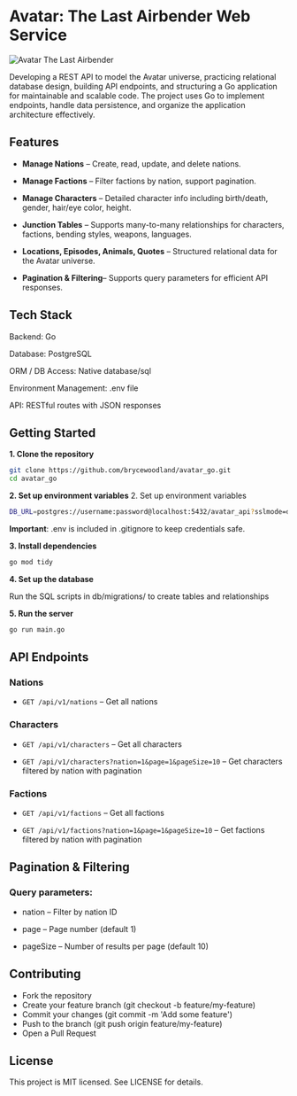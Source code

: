 # Avatar: The Last Airbender Web Service

![Avatar The Last Airbender](https://i.redd.it/6u7upwccu0my.png)

Developing a REST API to model the Avatar universe, practicing relational database design, building API endpoints, 
and structuring a Go application for maintainable and scalable code. The project uses Go to implement endpoints, 
handle data persistence, and organize the application architecture effectively.

## Features

- **Manage Nations** – Create, read, update, and delete nations.

- **Manage Factions** – Filter factions by nation, support pagination.

- **Manage Characters** – Detailed character info including birth/death, gender, hair/eye color, height.

- **Junction Tables** – Supports many-to-many relationships for characters, factions, bending styles, weapons, languages.

- **Locations, Episodes, Animals, Quotes** – Structured relational data for the Avatar universe.

- **Pagination & Filtering**– Supports query parameters for efficient API responses.

## Tech Stack

Backend: Go

Database: PostgreSQL

ORM / DB Access: Native database/sql

Environment Management: .env file

API: RESTful routes with JSON responses

## Getting Started

**1. Clone the repository**
```bash
git clone https://github.com/brycewoodland/avatar_go.git
cd avatar_go
```
**2. Set up environment variables**
2. Set up environment variables
```bash
DB_URL=postgres://username:password@localhost:5432/avatar_api?sslmode=disable
```
**Important**: .env is included in .gitignore to keep credentials safe.

**3. Install dependencies**
```bash
go mod tidy
```
**4. Set up the database**

Run the SQL scripts in db/migrations/ to create tables and relationships

**5. Run the server**
```bash
go run main.go
```

## API Endpoints
### Nations

- ```GET /api/v1/nations``` – Get all nations
  
### Characters

- ```GET /api/v1/characters``` – Get all characters
  
- ```GET /api/v1/characters?nation=1&page=1&pageSize=10``` – Get characters filtered by nation with pagination

### Factions

- ```GET /api/v1/factions``` – Get all factions

- ```GET /api/v1/factions?nation=1&page=1&pageSize=10``` – Get factions filtered by nation with pagination

## Pagination & Filtering

### Query parameters:

  - nation – Filter by nation ID

  - page – Page number (default 1)

  - pageSize – Number of results per page (default 10)

## Contributing

- Fork the repository
- Create your feature branch (git checkout -b feature/my-feature)
- Commit your changes (git commit -m 'Add some feature')
- Push to the branch (git push origin feature/my-feature)
- Open a Pull Request

## License

This project is MIT licensed. See LICENSE for details.
